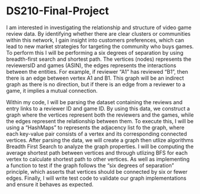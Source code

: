 # DS210-Final-Project
I am interested in investigating the relationship and structure of video game review data. By identifying whether there are clear clusters or communities within this network, I gain insight into customers preferences, which can lead to new market strategies for targeting the community who buys games. To perform this I will be performing a six degrees of separation by using breadth-first search and shortest path. The vertices (nodes) represents the reviewersID and games (ASIN), the edges represents the interactions between the entities. For example, if reviewer “A1” has reviewed “B1”, then there is an edge between vertex A1 and B1. This graph will be an indirect graph as there is no direction, but if there is an edge from a reviewer to a game, it implies a mutual connection. 

Within my code, I will be parsing the dataset containing the reviews and entry links to a reviewer ID and game ID. By using this data, we construct a graph where the vertices represent both the reviewers and the games, while the edges represent the relationship between them. To execute this, I will be using a “HashMaps” to represents the adjacency list fo the graph, where each key-value pair consists of a vertex and its corresponding connected vertices. After parsing the data, we will create a graph then utlize algorithms Breadth First Search to analyze the graph properties. I will be computing the average shortest path between vertices and through utlizing BFS for each vertex to calculate shortest path to other vertices. As well as implementing a function to test if the graph follows the “six degrees of separation” principle, which asserts that vertices should be connected by six or fewer edges. Finally, I will write test code to validate our graph implementations and ensure it behaves as expected. 
